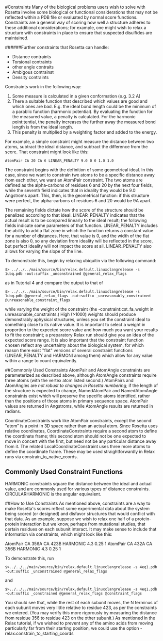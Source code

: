 #Constraints
Many of the biological problems users wish to solve with Rosetta involve some biological or functional considerations that may not be reflected within a PDB file or evaluated by normal score functions. Constraints are a general way of scoring how well a structure adheres to these additional considerations; for example, one might wish to relax a structure with constraints in place to ensure that suspected disulfides are maintained.

######Further constraints that Rosetta can handle:
  
* Distance contraints
* Torsional contraints
* other angle contraits
* Ambigous contrainst
* Density contraints

Constraints work in the following way:   

1. Some measure is calculated in a given conformation (e.g. 3.2 A)  
2. There a suitable function that described which values are good and which ones are bad. E.g. the ideal bond length could be the minimum of a parablic function (harmonic potential). By evaluating the function for the measured value, a penalty is calculated. For the harmonic point:tential, the penalty increases the further away the measured bond length is from the ideal length. 
3. This penalty is multiplied by a weighting factor and added to the energy.

For example, a simple constraint might measure the distance between two atoms, subtract the ideal distance, and subtract the difference from the score. That constraint might look like this:
	
	AtomPair CA 20 CA 6 LINEAR_PENALTY 9.0 0 0 1.0 1.0 

The constraint begins with the definition of some geometrical ideal.  In this case, since we want to constrain two atoms to be a specific distance away from each other, we want an AtomPair constraint. The two atoms are defined as the alpha-carbons of residues 6 and 20 by the next four fields, while the seventh field indicates that in ideality they would be 9.0 Angstroms apart. This, then, is the geometrical function: if this structure were perfect, the alpha-carbons of residues 6 and 20 would be 9A apart.

The remaining fields dictate how the score of the structure should be penalized according to that ideal. LINEAR_PENALTY indicates that the actual result is to be compared linearly to the ideal result; the following fields indicate some parameters of that function. LINEAR_PENALTY includes the ability to add a flat zone in which the function returns a constant value for a number of distances. Here, that value is 0, and the width of the flat zone is also 0, so any deviation from ideality will be reflected in the score, but perfect ideality will not impact the score at all. LINEAR_PENALTY also allows for varying the slope of the line. 

To demonstrate this, begin by relaxing ubiquitin via the following command:

	$> ../../../main/source/bin/relax.default.linuxclangrelease -s 1ubq.pdb -out:suffix _unconstrained @general_relax_flags

as in Tutorial 4 and compare the output to that of 

	$> ../../../main/source/bin/relax.default.linuxclangrelease -s 1ubq.pdb @general_relax_flags -out:suffix _unreasonably_constrained @unreasonable_constraint_flags

while varying the weight of the constraint (the -constraint:cst_fa_weight in unreasonable_constraints.) High (>1000) weights should produce demonstrably aphysical structures, unless you set the constraint ideal to something close to its native value. It is important to select a weight in proportion to the expected score value and how much you want your results to fit the constraint; a preparatory Relax run should give you an idea of the expected score range. It is also important that the constraint function chosen reflect any uncertainty about the biological system, for which reason there exist "flat" versions of several constraint functions (LINEAR_PENALTY and HARMONI among them) which allow for any value within a range to count equivalently.

##Commonly Used Constraints
AtomPair and AtomAngle constraints are parameterized as described above, although AtomAngle constraints require three atoms (with the vertex atom listed second.) AtomPairs and AtomAngles are *not robust to changes in Rosetta numbering*; if the length of the structure is expected to change, NamedAtomPair and NamedAtomAngle constraints exist which will preserve the specific atoms identified, rather than the positions of those atoms in primary sequence space. AtomPair values are returned in Angstroms, while AtomAngle results are returned in radians.

CoordinateConstraints work like AtomPair constraints, except the second "atom" is a point in 3D space rather than an actual atom. Since Rosetta uses relative coordinates, CoordinateConstraints require a second atom to define the coordinate frame; this second atom should not be one expected to move in concert with the first, but need not be any particular distance away from it. The related LocalCoordinateConstraint uses three more atoms to define the coordinate frame. These may be used straightforwardly in Relax runs via constrain_to_native_coords.

## Commonly Used Constraint Functions
HARMONIC constraints square the distance between the ideal and actual value, and are commonly used for various types of distance constraints. CIRCULARHARMONIC is the angular equivalent.

##How to Use Constraints
As mentioned above, constraints are a way to make Rosetta's scores reflect some experimental data about the system being scored (or designed) and disfavor structures that would conflict with that data. As an example, suppose we wish to relax one half of a protein-protein interaction but we know, perhaps from mutational studies, that certain residues on each subunit interact. It may make sense to include that information via constraints, which might look like this:

AtomPair CA 356A CA 423B HARMONIC 4.3 0.25 1
AtomPair CA 432A CA 356B HARMONIC 4.3 0.25 1

To demonstrate this, run

	$>../../../main/source/bin/relax.default.linuxclangrelease -s 4eq1.pdb -out:suffix _unconstrained @general_relax_flags

and 

	$>../../../main/source/bin/relax.default.linuxclangrelease -s 4eq1.pdb -out:suffix _constrained @general_relax_flags @constraint_flags

You should see that, while the rest of each subunit moves, the N terminus of each subunit moves very little relative to residue 423, as per the constraints we entered. (You may verify this more rigorously by measuring the distance from residue 356 to residue 423 on the other subunit.) As mentioned in the Relax tutorial, if we wished to prevent any of the amino acids from moving particularly far from their starting position, we could use the option
	-relax:constrain_to_starting_coords

